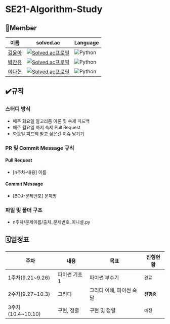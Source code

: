 # SE21-Algorithm-Study

## 👥Member
|이름|solved.ac|Language|
|---|---|---|
|[김윤아](https://github.com/yuna47)|[![Solved.ac프로필](http://mazassumnida.wtf/api/mini/generate_badge?boj=dbsdk21)](https://solved.ac/dbsdk21)|<img alt="Python" src ="https://img.shields.io/badge/Python-3776AB.svg?&style=for-the-badge&logo=Python&logoColor=white"/>|
|[박찬유](https://github.com/Namneul)|[![Solved.ac프로필](http://mazassumnida.wtf/api/mini/generate_badge?boj=cysarang02)](https://solved.ac/cysarang02)|<img alt="Python" src ="https://img.shields.io/badge/Python-3776AB.svg?&style=for-the-badge&logo=Python&logoColor=white"/>|
|[이다현](https://github.com/dlekgus)|[![Solved.ac프로필](http://mazassumnida.wtf/api/mini/generate_badge?boj=dahyun1q)](https://solved.ac/dahyun1q)|<img alt="Python" src ="https://img.shields.io/badge/Python-3776AB.svg?&style=for-the-badge&logo=Python&logoColor=white"/>|

## ✔️규칙
### 스터디 방식
- 매주 화요일 알고리즘 이론 및 숙제 피드백
- 매주 월요일 까지 숙제 Pull Request
- 화요일 피드백 받고 싶은건 이슈 남기기

### PR 및 Commit Message 규칙
#### Pull Request
- [n주차-내용] 이름

#### Commit Message
- [BOJ-문제번호] 문제명

### 파일 및 폴더 구조
- n주차/문제이름/출처_문제번호_이니셜.py

## 🗓일정표
|주차|내용|목표|진행현황|
|---|---|---|---|
|1주차(9.21~9.26)|파이썬 기초1|파이썬 부수기|`완료`|
|2주차(9.27~10.3)|그리디|그리디 이해, 파이썬 숙달|**`진행중`**|
|3주차(10.4~10.10)|구현, 정렬|구현 및 정렬|`예정`|
